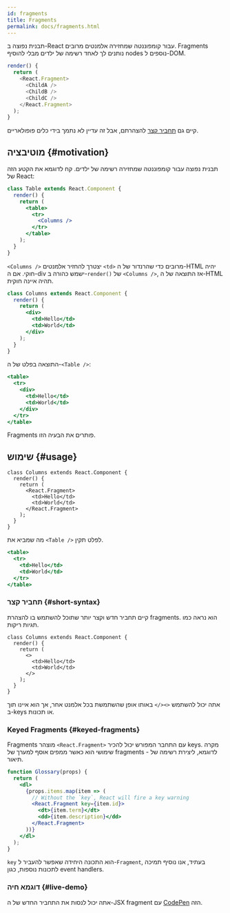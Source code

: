 ```yaml
---
id: fragments
title: Fragments
permalink: docs/fragments.html
---
```


תבנית נפוצה ב-React עבור קומפוננטה שמחזירה אלמנטים מרובים. Fragments נותנים לך לאחד רשימה של ילדים מבלי להוסיף nodes נוספים ל-DOM.

```js
render() {
  return (
    <React.Fragment>
      <ChildA />
      <ChildB />
      <ChildC />
    </React.Fragment>
  );
}
```

קיים גם [תחביר קצר](#short-syntax) להצהרתם, אבל זה עדיין לא נתמך בידי כלים פופולאריים.

## מוטיבציה {#motivation}

תבנית נפוצה עבור קומפוננטה שמחזירה רשימה של ילדים. קח לדוגמא את הקטע הזה של React:

```jsx
class Table extends React.Component {
  render() {
    return (
      <table>
        <tr>
          <Columns />
        </tr>
      </table>
    );
  }
}
```

`<Columns />` יצטרך להחזיר אלמנטים `<td>` מרובים כדי שהרנדור של ה-HTML יהיה חוקי. אם ה-div ישמש כהורה ב-`render()` של `<Columns />`, אז התוצאה של ה-HTML תהיה איינה חוקית.

```jsx
class Columns extends React.Component {
  render() {
    return (
      <div>
        <td>Hello</td>
        <td>World</td>
      </div>
    );
  }
}
```

התוצאה בפלט של ה-`<Table />`:

```jsx
<table>
  <tr>
    <div>
      <td>Hello</td>
      <td>World</td>
    </div>
  </tr>
</table>
```

Fragments פותרים את הבעיה הזו.

## שימוש {#usage}

```jsx{4,7}
class Columns extends React.Component {
  render() {
    return (
      <React.Fragment>
        <td>Hello</td>
        <td>World</td>
      </React.Fragment>
    );
  }
}
```

מה שמביא את `<Table />` לפלט תקין.

```jsx
<table>
  <tr>
    <td>Hello</td>
    <td>World</td>
  </tr>
</table>
```

### תחביר קצר {#short-syntax}

קיים תחביר חדש וקצר יותר שתוכל להשתמש בו להצהרת fragments. הוא נראה כמו תגיות ריקות.

```jsx{4,7}
class Columns extends React.Component {
  render() {
    return (
      <>
        <td>Hello</td>
        <td>World</td>
      </>
    );
  }
}
```

אתה יכול להשתמש `<></>` באותו אופן שהשתמשת בכל אלמנט אחר, אך הוא איינו תוך ב-keys או תכונות.

### Keyed Fragments {#keyed-fragments}

Fragments מוצהר `<React.Fragment>` עם התחבר המפורש יכול להכיר keys. מקרה שימושי הוא כאשר ממפים אוסף למערך של fragments - לדוגמא, ליצירת רשימה של תיאור.

```jsx
function Glossary(props) {
  return (
    <dl>
      {props.items.map(item => (
        // Without the `key`, React will fire a key warning
        <React.Fragment key={item.id}>
          <dt>{item.term}</dt>
          <dd>{item.description}</dd>
        </React.Fragment>
      ))}
    </dl>
  );
}
```

`key` הוא התכונה היחידה שאפשר להעביר ל-`Fragment`, בעתיד, אנו נוסיף תמיכה לתכונות נוספות, כגון event handlers.

### דוגמא חיה {#live-demo}

אתה יכול לנסות את התחביר החדש של ה-JSX fragment עם [CodePen](https://codepen.io/reactjs/pen/VrEbjE?editors=1000) הזה.
